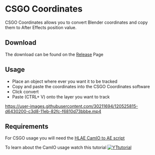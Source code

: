 # CSGO Coordinates

CSGO Coordinates allows you to convert Blender coordinates and copy them to After Effects position value.

## Download

The download can be found on the [Release](https://github.com/Devostated/CSGO-Coordinates/releases) Page

## Usage
* Place an object where ever you want it to be tracked
* Copy and paste the coordinates into the CSGO Coordinates software
* Click convert
* Paste (CTRL+ V) onto the layer you want to track

https://user-images.githubusercontent.com/30211694/120525815-d6430200-c3d8-11eb-82fc-f6810d73bbbe.mp4


## Requirements

For CSGO usage you will need the [HLAE CamIO to AE script](https://github.com/xNWP/HLAE-CamIO-To-AE)

To learn about the CamIO usage watch this tutorial
[![YTtutorial](https://user-images.githubusercontent.com/30211694/120524357-45b7f200-c3d7-11eb-9bf0-ee2bf1a03ad7.png)](https://youtu.be/1lrhszcRfCs)
